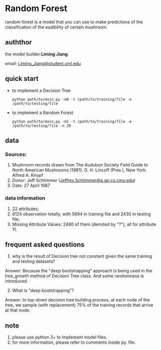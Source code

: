 # Random Forest
random forest is a model that you can use to make predictions of the classification of the eadibility of certain mushroom.
## auththor
the model builder:**Liming Jiang**.

email: Liming_Jiang@student.uml.edu
## quick start
* to implement a Decision Tree
  ```
  python path/to/main.py -m0 -t /path/to/training/file -e /path/to/testing/file
  ```
* to implement a Random Forest
  ```
  python path/to/main.py -m1 -t /path/to/training/file -e /path/to/testing/file -n 20
  ```
## data
### Sources:
1. Mushroom records drawn from The Audubon Society Field Guide to North American Mushrooms (1981). G. H. Lincoff (Pres.), New York: Alfred A. Knopf
2. Donor: Jeff Schlimmer (Jeffrey.Schlimmer@a.gp.cs.cmu.edu)
3. Date: 27 April 1987
### data information
1. 22 attributes;
2. 8124 observation totally, with 5694 in training file and 2430 in testing file;
3. Missing Attribute Values: 2480 of them (denoted by "?"), all for attribute 11.

## frequent asked questions
1. why is the result of Decision tree not constant given the same training and testing datasets?

Answer: Because the "deep bootstrapping" approach is being used in the tree_growth method of Decision Tree class. And some randomness is introduced.

2. What is "deep bootstrapping"?

Answer: In top-down decision tree building process, at each node of the tree, we sample (with replacement) 75% of the training records that arrive at that node.

## note
1. please use python 3+ to implement model files.
2. for more information, please refer to comments inside py. file.
